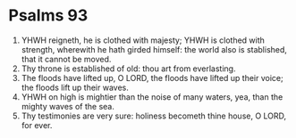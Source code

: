 ﻿# Psalms  93
1. YHWH reigneth, he is clothed with majesty; YHWH is clothed with strength, wherewith he hath girded himself: the world also is stablished, that it cannot be moved. 
2. Thy throne is established of old: thou art from everlasting. 
3. The floods have lifted up, O LORD, the floods have lifted up their voice; the floods lift up their waves. 
4. YHWH on high is mightier than the noise of many waters, yea, than the mighty waves of the sea. 
5. Thy testimonies are very sure: holiness becometh thine house, O LORD, for ever. 
